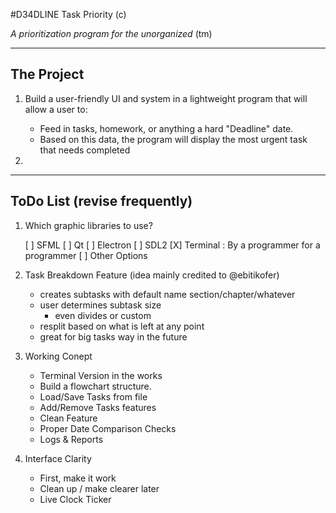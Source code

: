 #D34DLINE Task Priority (c)

_A prioritization program for the unorganized_ (tm)

---

## The Project

1. Build a user-friendly UI and system in a lightweight program that will allow a user to:
	* Feed in tasks, homework, or anything a hard "Deadline" date.
	* Based on this data, the program will display the most urgent task that needs completed

2.

---

## ToDo List (revise frequently)
1. Which graphic libraries to use?

	[ ] SFML
	[ ] Qt
	[ ] Electron
	[ ] SDL2
	[X] Terminal : By a programmer for a programmer
	[ ] Other Options

2. Task Breakdown Feature (idea mainly credited to @ebitikofer)
	* creates subtasks with default name section/chapter/whatever
	* user determines subtask size
		* even divides or custom
	* resplit based on what is left at any point
	* great for big tasks way in the future

3. Working Conept
	* Terminal Version in the works
	* Build a flowchart structure.
	* Load/Save Tasks from file
	* Add/Remove Tasks features
	* Clean Feature
	* Proper Date Comparison Checks
	* Logs & Reports

4. Interface Clarity
	* First, make it work
	* Clean up / make clearer later
	* Live Clock Ticker
